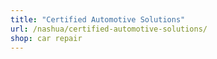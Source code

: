 ```yaml
---
title: "Certified Automotive Solutions"
url: /nashua/certified-automotive-solutions/
shop: car repair
---
```

